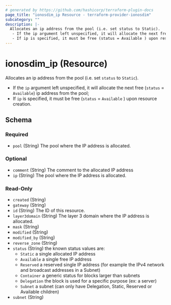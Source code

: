 ```yaml
---
# generated by https://github.com/hashicorp/terraform-plugin-docs
page_title: "ionosdim_ip Resource - terraform-provider-ionosdim"
subcategory: ""
description: |-
  Allocates an ip address from the pool (i.e. set status to Static).
   - If the ip argument left unspecified, it will allocate the next free (status = Available) ip address from the pool;
   - If ip is specified, it must be free (status = Available ) upon resource creation.
---
```


# ionosdim_ip (Resource)

Allocates an ip address from the pool (i.e. set `status` to `Static`).
 - If the `ip` argument left unspecified, it will allocate the next free (`status` = `Available`) ip address from the pool;
 - If `ip` is specified, it must be free (`status` = `Available` ) upon resource creation.



<!-- schema generated by tfplugindocs -->
## Schema

### Required

- `pool` (String) The pool where the IP address is allocated.

### Optional

- `comment` (String) The comment to the allocated IP address
- `ip` (String) The pool where the IP address is allocated.

### Read-Only

- `created` (String)
- `gateway` (String)
- `id` (String) The ID of this resource.
- `layer3domain` (String) The layer 3 domain where the IP address is allocated.
- `mask` (String)
- `modified` (String)
- `modified_by` (String)
- `reverse_zone` (String)
- `status` (String) the known status values are:
  - `Static` a single allocated IP address
  - `Available` a single free IP address
  - `Reserved` a reserved single IP address (for example the IPv4 network and broadcast addresses in a Subnet)
  - `Container` a generic status for blocks larger than subnets
  - `Delegation` the block is used for a specific purpose (ex: a server)
  - `Subnet` a subnet (can only have Delegation, Static, Reserved or Available children)
- `subnet` (String)
